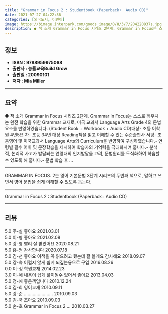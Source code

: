 ```yaml
---
title: "Grammar in Focus 2 : Studentbook (Paperback+  Audio CD)"
date: 2021-07-27 04:22:36
categories: [외국도서, 어린이]
image: https://bimage.interpark.com/goods_image/0/8/3/7/204220837s.jpg
description: ● 책 소개 Grammar in Focus 시리즈 2단계. Grammar in Focus는 스스로 깨우치는 완전 학습을 위한 Grammar 교재로, 미국 교과서 Language Arts Grade 4의 문법 요소를 반영하였습니다. (Student Book + Workbook + Au
---
```


## **정보**

- **ISBN : 9788959975068**
- **출판사 : 능률교육Build Grow**
- **출판일 : 20090101**
- **저자 : Mia Miller**

------



## **요약**

●  책 소개  Grammar in Focus 시리즈 2단계. Grammar in Focus는 스스로 깨우치는 완전 학습을 위한 Grammar 교재로, 미국 교과서 Language Arts Grade 4의 문법 요소를 반영하였습니다. (Student Book + Workbook + Audio CD)대상- 초등 어학원 4년5년 차- 초등 34년 대상 Reading책을 읽고 이해할 수 있는 수준출판사 서평- 초등영어 및 미국교과서 Language Arts의 Curriculum을 반영하여 구성하였습니다.- 연령별 필수 어휘 및 문장학습을 제시하여 학습자의 기억력을 극대화시켜 줍니다.- 분석적, 논리적 사고가 발달되는 연령대의 인지발달을 고려, 문법원리를 도식화하여 학습할 수 있도록 해 줍니다.- 문법 학습 후 ...

------

GRAMMAR IN FOCUS. 2는 영어 기본문법 3단계 시리즈의 두번째 책으로, 말하고 쓰면서 영어 문법을 쉽게 이해할 수 있도록 돕는다.

------


Grammar in Focus 2 : Studentbook (Paperback+  Audio CD) 

------


## **리뷰** 

5.0 주-실 좋아요 2021.03.01 <br/>5.0 이-형 좋아요 2021.02.08 <br/>5.0 강-영 빨리 잘 받았어요 2020.08.21 <br/>5.0 홍-범 감사합니다 2020.07.18 <br/>5.0 김-선 좋아요 이책을 꼭 읽으려고 했는데 잘 볼게요 감사해요 2018.09.07 <br/>5.0 강-숙 어렵지 않게 쉽게 되짚는용으로 구입 2016.08.26 <br/>0.0 이-정 학원교재 2014.02.23 <br/>3.0 이-애 내용이 쉽게 풀이될수 있어서 좋아요 2013.04.03 <br/>5.0 정-애 좋은책입니다 2010.12.24 <br/>5.0 김-희 영어교재 2010.09.11 <br/>5.0 강-순 ....................... 2010.09.03 <br/>5.0 김-국 조아요 2010.09.03 <br/>5.0 손-호 Grammar in Focus 2 ... 2010.03.27 <br/>